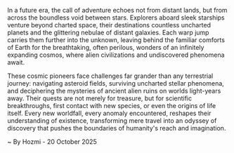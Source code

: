 
In a future era, the call of adventure echoes not from distant lands, but from across the boundless void between stars. Explorers aboard sleek starships venture beyond charted space, their destinations countless uncharted planets and the glittering nebulae of distant galaxies. Each warp jump carries them further into the unknown, leaving behind the familiar comforts of Earth for the breathtaking, often perilous, wonders of an infinitely expanding cosmos, where alien civilizations and undiscovered phenomena await.

These cosmic pioneers face challenges far grander than any terrestrial journey: navigating asteroid fields, surviving uncharted stellar phenomena, and deciphering the mysteries of ancient alien ruins on worlds light-years away. Their quests are not merely for treasure, but for scientific breakthroughs, first contact with new species, or even the origins of life itself. Every new worldfall, every anomaly encountered, reshapes their understanding of existence, transforming mere travel into an odyssey of discovery that pushes the boundaries of humanity's reach and imagination.

~ By Hozmi - 20 October 2025
